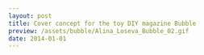 ```yaml
---
layout: post
title: Cover concept for the toy DIY magazine Bubble
preview: /assets/bubble/Alina_Loseva_Bubble_02.gif
date: 2014-01-01
---
```

